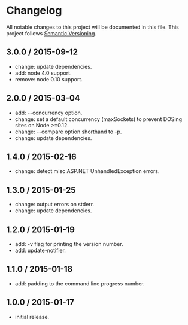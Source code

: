 # Changelog
All notable changes to this project will be documented in this file.
This project follows [Semantic Versioning](http://semver.org).

## 3.0.0 / 2015-09-12
 - change: update dependencies.
 - add: node 4.0 support.
 - remove: node 0.10 support.

## 2.0.0 / 2015-03-04
 - add: --concurrency option.
 - change: set a default concurrency (maxSockets) to prevent DOSing sites on Node >=0.12.
 - change: --compare option shorthand to -p.
 - change: update dependencies.

## 1.4.0 / 2015-02-16
 - change: detect misc ASP.NET UnhandledException errors.

## 1.3.0 / 2015-01-25
 - change: output errors on stderr.
 - change: update dependencies.

## 1.2.0 / 2015-01-19
 - add: -v flag for printing the version number.
 - add: update-notifier.

## 1.1.0 / 2015-01-18
 - add: padding to the command line progress number.

## 1.0.0 / 2015-01-17
 - initial release.
